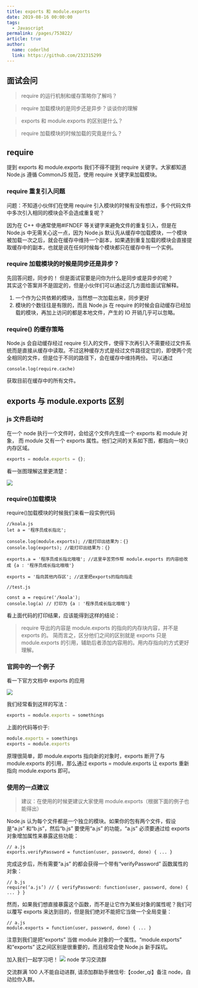 ```yaml
---
title: exports 和 module.exports
date: 2019-08-16 00:00:00
tags:
  - Javascript
permalink: /pages/753822/
article: true
author:
  name: coderlhd
  link: https://github.com/232315299
---
```


## 面试会问

> require 的运行机制和缓存策略你了解吗？

> require 加载模块的是同步还是异步？谈谈你的理解

> exports 和 module.exports 的区别是什么？

> require 加载模块的时候加载的究竟是什么？

## require

提到 exports 和 module.exports 我们不得不提到 require 关键字。大家都知道 Node.js 遵循 CommonJS 规范，使用 require 关键字来加载模块。

### require 重复引入问题

问题：不知道小伙伴们在使用 require 引入模块的时候有没有想过，多个代码文件中多次引入相同的模块会不会造成重复呢？

因为在 C++ 中通常使用#IFNDEF 等关键字来避免文件的重复引入，但是在 Node.js 中无需关心这一点，因为 Node.js 默认先从缓存中加载模块，一个模块被加载一次之后，就会在缓存中维持一个副本，如果遇到重复加载的模块会直接提取缓存中的副本，也就是说在任何时候每个模块都只在缓存中有一个实例。

### require 加载模块的时候是同步还是异步？

先回答问题，同步的！
但是面试官要是问你为什么是同步或是异步的呢？  
其实这个答案并不是固定的，但是小伙伴们可以通过这几方面给面试官解释。

1. 一个作为公共依赖的模块，当然想一次加载出来，同步更好
2. 模块的个数往往是有限的，而且 Node.js 在 require 的时候会自动缓存已经加载的模块，再加上访问的都是本地文件，产生的 IO 开销几乎可以忽略。

### require() 的缓存策略

Node.js 会自动缓存经过 require 引入的文件，使得下次再引入不需要经过文件系统而是直接从缓存中读取。不过这种缓存方式是经过文件路径定位的，即使两个完全相同的文件，但是位于不同的路径下，会在缓存中维持两份。
可以通过

```
console.log(require.cache)
```

获取目前在缓存中的所有文件。

## exports 与 module.exports 区别

### js 文件启动时

在一个 node 执行一个文件时，会给这个文件内生成一个 exports 和 module 对象，
而 module 又有一个 exports 属性。他们之间的关系如下图，都指向一块{}内存区域。

```javascript
exports = module.exports = {};
```

看一张图理解这里更清楚：

![](http://img.xiaogangzai.cn/export_20200718_1.jpg)

### require()加载模块

require()加载模块的时候我们来看一段实例代码

```
//koala.js
let a = '程序员成长指北';

console.log(module.exports); //能打印出结果为：{}
console.log(exports); //能打印出结果为：{}

exports.a = '程序员成长指北哦哦'; //这里辛苦劳作帮 module.exports 的内容给改成 {a : '程序员成长指北哦哦'}

exports = '指向其他内存区'; //这里把exports的指向指走

//test.js

const a = require('/koala');
console.log(a) // 打印为 {a : '程序员成长指北哦哦'}
```

看上面代码的打印结果，应该能得到这样的结论：

> require 导出的内容是 module.exports 的指向的内存块内容，并不是 exports 的。
> 简而言之，区分他们之间的区别就是 exports 只是 module.exports 的引用，辅助后者添加内容用的。用内存指向的方式更好理解。

### 官网中的一个例子

看一下官方文档中 exports 的应用

![](http://img.xiaogangzai.cn/export_20200718_2.jpg)

我们经常看到这样的写法：

```javaScript
exports = module.exports = somethings
```

上面的代码等价于:

```javaScript
module.exports = somethings
exports = module.exports
```

原理很简单，即 module.exports 指向新的对象时，exports 断开了与 module.exports 的引用，那么通过 exports = module.exports 让 exports 重新指向 module.exports 即可。

### 使用的一点建议

> 建议：在使用的时候更建议大家使用 module.exports（根据下面的例子也能得出）

Node.js 认为每个文件都是一个独立的模块。如果你的包有两个文件，假设是“a.js” 和“b.js”，然后“b.js” 要使用“a.js” 的功能，“a.js” 必须要通过给 exports 对象增加属性来暴露这些功能：

```
// a.js
exports.verifyPassword = function(user, password, done) { ... }
```

完成这步后，所有需要“a.js” 的都会获得一个带有“verifyPassword” 函数属性的对象：

```
// b.js
require(‘a.js’) // { verifyPassword: function(user, password, done) { ... } }
```

然而，如果我们想直接暴露这个函数，而不是让它作为某些对象的属性呢？我们可以覆写 exports 来达到目的，但是我们绝对不能把它当做一个全局变量：

```
// a.js
module.exports = function(user, password, done) { ... }
```

注意到我们是把“exports” 当做 module 对象的一个属性。“module.exports” 和“exports” 这之间区别是很重要的，而且经常会使 Node.js 新手踩坑。

加入我们一起学习吧！
![](http://img.xiaogangzai.cn/leading.png)
node 学习交流群

交流群满 100 人不能自动进群, 请添加群助手微信号:【coder_qi】备注 node，自动拉你入群。
